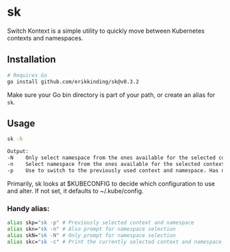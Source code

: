 # sk
Switch Kontext is a simple utility to quickly move between Kubernetes contexts and namespaces.

## Installation
``` bash
# Requires Go
go install github.com/erikkinding/sk@v0.3.2
```
Make sure your Go bin directory is part of your path, or create an alias for `sk`.

## Usage
``` bash
sk -h

Output:
-N    Only select namespace from the ones available for the selected context
-n    Select namespace from the ones available for the selected context
-p    Use to switch to the previously used context and namespace. Has no effect if state can't be retrieved from temp file.
```

Primarily, sk looks at $KUBECONFIG to decide which configuration to use and alter. If not set, it defaults to ~/.kube/config. 


### Handy alias:
``` bash
alias skp="sk -p" # Previously selected context and namespace
alias skn="sk -n" # Also prompt for namespace selection
alias skN="sk -N" # Only prompt for namespace selection
alias skc="sk -c" # Print the currently selected context and namespace
```
